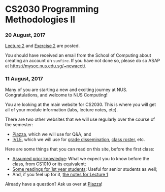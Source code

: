 # CS2030 Programming Methodologies II

### 20 August, 2017

[Lecture 2](lec2.md) and [Exercise 2](exercise2.md) are posted.  

You should have received an email from the School of Computing about creating an account on `sunfire`.  If you have not done so, please do so ASAP at https://mysoc.nus.edu.sg/~newacct/.

### 11 August, 2017

Many of you are starting a new and exciting journey at NUS.  Congratulations, and welcome to NUS Computing!

You are looking at the main website for CS2030.  This is where you will get all of your module information (labs, lecture notes, etc).  

There are two other websites that we will use regularly over the course of the semester:

- [Piazza](https://piazza.com/class/j63m6jbocil42), which we will use for Q&A, and
- [IVLE](https://ivle.nus.edu.sg/v1/Module/Student/Default.aspx?CourseID=A55753B4-E2D8-4A3F-A75C-573BB85BF18B), which we will use for [grade dissemination](https://ivle.nus.edu.sg/v1/Gradebook/Staff/gradebook.aspx?CourseID=a55753b4-e2d8-4a3f-a75c-573bb85bf18b&eu=dcsooiwt), [class roster](https://ivle.nus.edu.sg/v1/ClassManagement/Student/default.aspx?CourseID=a55753b4-e2d8-4a3f-a75c-573bb85bf18b), etc.

Here are some things that you can read on this site, before the first class:

- [Assumed prior knowledge](prereqs.md): What we expect you to know before the class, from CS1010 or its equivalent;
- [Some readings for 1st year students](readings.md): Useful for senior students as well;
- And, if you feel up for it, [the notes for Lecture 1](lec1/)

Already have a question?  Ask us over at [Piazza](https://piazza.com/class/j63m6jbocil42)!

